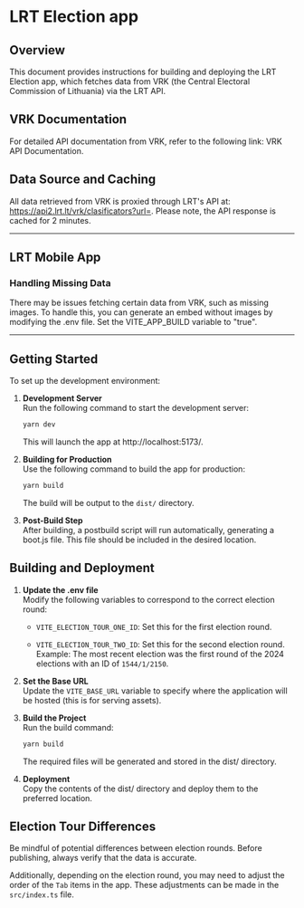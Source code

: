 # LRT Election app

## Overview

This document provides instructions for building and deploying the LRT Election app, which fetches data from VRK (the Central Electoral Commission of Lithuania) via the LRT API.

## VRK Documentation

For detailed API documentation from VRK, refer to the following link:
VRK API Documentation.

## Data Source and Caching

All data retrieved from VRK is proxied through LRT's API at:
https://api2.lrt.lt/vrk/clasificators?url=.
Please note, the API response is cached for 2 minutes.

---

## LRT Mobile App

### Handling Missing Data

There may be issues fetching certain data from VRK, such as missing images. To handle this, you can generate an embed without images by modifying the .env file. Set the VITE_APP_BUILD variable to "true".

---

## Getting Started

To set up the development environment:

1. **Development Server**  
   Run the following command to start the development server:

   ```bash
   yarn dev
   ```

   This will launch the app at http://localhost:5173/.

2. **Building for Production**  
   Use the following command to build the app for production:

   ```bash
   yarn build
   ```

   The build will be output to the `dist/` directory.

3. **Post-Build Step**  
   After building, a postbuild script will run automatically, generating a boot.js file. This file should be included in the desired location.

## Building and Deployment

1. **Update the .env file**  
   Modify the following variables to correspond to the correct election round:

   - `VITE_ELECTION_TOUR_ONE_ID`: Set this for the first election round.

   - `VITE_ELECTION_TOUR_TWO_ID`: Set this for the second election round.
     Example:
     The most recent election was the first round of the 2024 elections with an ID of `1544/1/2150`.

2. **Set the Base URL**  
   Update the `VITE_BASE_URL` variable to specify where the application will be hosted (this is for serving assets).

3. **Build the Project**  
   Run the build command:

   ```bash
   yarn build
   ```

   The required files will be generated and stored in the dist/ directory.

4. **Deployment**  
   Copy the contents of the dist/ directory and deploy them to the preferred location.

## Election Tour Differences

Be mindful of potential differences between election rounds. Before publishing, always verify that the data is accurate.

Additionally, depending on the election round, you may need to adjust the order of the `Tab` items in the app. These adjustments can be made in the `src/index.ts` file.
